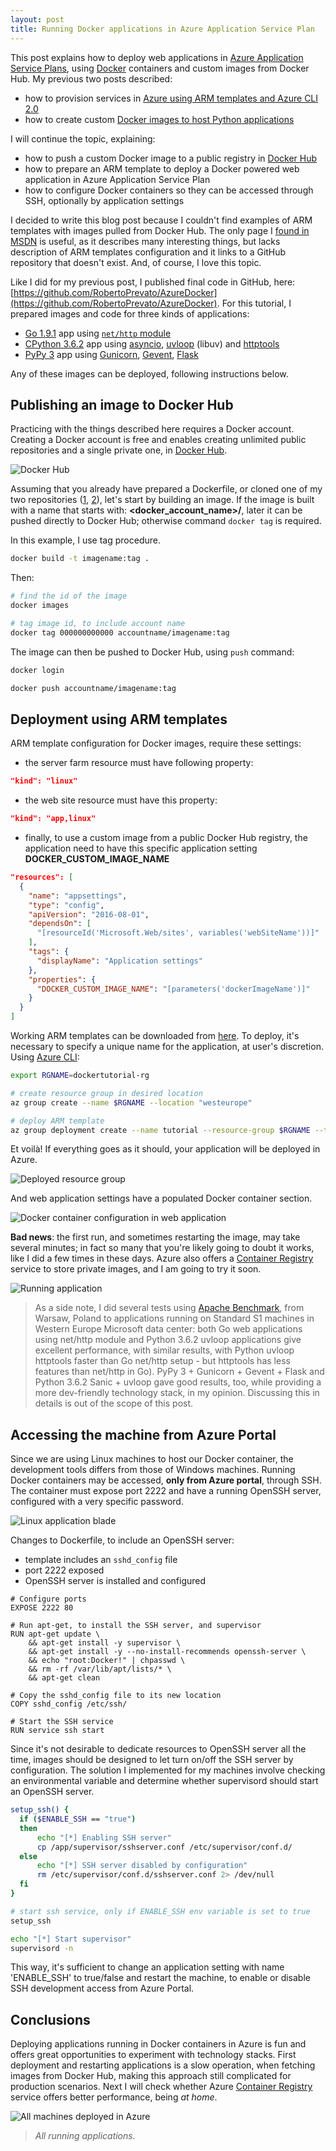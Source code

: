 ```yaml
---
layout: post
title: Running Docker applications in Azure Application Service Plan
---
```


This post explains how to deploy web applications in [Azure Application Service Plans](https://docs.microsoft.com/en-us/azure/app-service/azure-web-sites-web-hosting-plans-in-depth-overview), using [Docker](https://www.docker.com) containers and custom images from Docker Hub. My previous two posts described:
* how to provision services in [Azure using ARM templates and Azure CLI 2.0](https://robertoprevato.github.io/How-to-provision-Azure-resources-using-Azure-CLI-and-ARM-templates/)
* how to create custom [Docker images to host Python applications](https://robertoprevato.github.io/How-to-run-PyPy-powered-web-apps-in-Docker/)

I will continue the topic, explaining: 
* how to push a custom Docker image to a public registry in [Docker Hub](https://hub.docker.com)
* how to prepare an ARM template to deploy a Docker powered web application in Azure Application Service Plan
* how to configure Docker containers so they can be accessed through SSH, optionally by application settings

I decided to write this blog post because I couldn't find examples of ARM templates with images pulled from Docker Hub. The only page I [found in MSDN](https://docs.microsoft.com/en-us/azure/app-service/containers/tutorial-custom-docker-image) is useful, as it describes many interesting things, but lacks description of ARM templates configuration and it links to a GitHub repository that doesn't exist. And, of course, I love this topic.

Like I did for my previous post, I published final code in GitHub, here: [https://github.com/RobertoPrevato/AzureDocker](https://github.com/RobertoPrevato/AzureDocker). For this tutorial, I prepared images and code for three kinds of applications:
* [Go 1.9.1](https://golang.org) app using [`net/http` module](https://golang.org/pkg/net/http/)
* [CPython 3.6.2](https://www.python.org) app using [asyncio](https://docs.python.org/3/library/asyncio.html), [uvloop](https://magic.io/blog/uvloop-blazing-fast-python-networking/) (libuv) and [httptools](https://github.com/MagicStack/httptools)
* [PyPy 3](http://pypy.org) app using [Gunicorn](http://gunicorn.org), [Gevent](http://sdiehl.github.io/gevent-tutorial/#greenlets), [Flask](http://flask.pocoo.org)

Any of these images can be deployed, following instructions below.

## Publishing an image to Docker Hub
Practicing with the things described here requires a Docker account. Creating a Docker account is free and enables creating unlimited public repositories and a single private one, in [Docker Hub](https://hub.docker.com).

![Docker Hub](https://robertoprevato.github.io/images/posts/azuredocker/docker-hub-account.png)

Assuming that you already have prepared a Dockerfile, or cloned one of my two repositories ([1](https://github.com/RobertoPrevato/PyDocker), [2](https://github.com/RobertoPrevato/AzureDocker)), let's start by building an image. If the image is built with a name that starts with: **<docker_account_name>/**, later it can be pushed directly to Docker Hub; otherwise command `docker tag` is required.

In this example, I use tag procedure.
```bash
docker build -t imagename:tag .
```

Then:
```bash
# find the id of the image
docker images

# tag image id, to include account name
docker tag 000000000000 accountname/imagename:tag
```

The image can then be pushed to Docker Hub, using `push` command:

```bash
docker login

docker push accountname/imagename:tag
```

## Deployment using ARM templates
ARM template configuration for Docker images, require these settings:
* the server farm resource must have following property:
```json
"kind": "linux"
```
* the web site resource must have this property:
```json
"kind": "app,linux"
```
* finally, to use a custom image from a public Docker Hub registry, the application need to have this specific application setting **DOCKER_CUSTOM_IMAGE_NAME**

```json
"resources": [
  {
    "name": "appsettings",
    "type": "config",
    "apiVersion": "2016-08-01",
    "dependsOn": [
      "[resourceId('Microsoft.Web/sites', variables('webSiteName'))]"
    ],
    "tags": {
      "displayName": "Application settings"
    },
    "properties": {
      "DOCKER_CUSTOM_IMAGE_NAME": "[parameters('dockerImageName')]"
    }
  }
]
```

Working ARM templates can be downloaded from [here](https://github.com/RobertoPrevato/AzureDocker). To deploy, it's necessary to specify a unique name for the application, at user's discretion. Using [Azure CLI](https://robertoprevato.github.io/How-to-provision-Azure-resources-using-Azure-CLI-and-ARM-templates/):

```bash
export RGNAME=dockertutorial-rg

# create resource group in desired location
az group create --name $RGNAME --location "westeurope"

# deploy ARM template
az group deployment create --name tutorial --resource-group $RGNAME --template-file azuredeploy.json --parameters applicationName=UNIQUE_APP_NAME
```

Et voilà! If everything goes as it should, your application will be deployed in Azure.

![Deployed resource group](https://robertoprevato.github.io/images/posts/azuredocker/docker-tutorial-rg.png)

And web application settings have a populated Docker container section.

![Docker container configuration in web application](https://robertoprevato.github.io/images/posts/azuredocker/azure-docker-container.png)

**Bad news**: the first run, and sometimes restarting the image, may take several minutes; in fact so many that you're likely going to doubt it works, like I did a few times in these days. Azure also offers a [Container Registry](https://azure.microsoft.com/en-us/services/container-registry/) service to store private images, and I am going to try it soon.

![Running application](https://robertoprevato.github.io/images/posts/azuredocker/azure-working-web.png)

> As a side note, I did several tests using [Apache Benchmark](http://httpd.apache.org/docs/current/programs/ab.html), from Warsaw, Poland to applications running on Standard S1 machines in Western Europe Microsoft data center: both Go web applications using net/http module and Python 3.6.2 uvloop applications give excellent performance, with similar results, with Python uvloop httptools faster than Go net/http setup - but httptools has less features than net/http in Go). PyPy 3 + Gunicorn + Gevent + Flask and Python 3.6.2 Sanic + uvloop gave good results, too, while providing a more dev-friendly technology stack, in my opinion. Discussing this in details is out of the scope of this post.

## Accessing the machine from Azure Portal

Since we are using Linux machines to host our Docker container, the development tools differs from those of Windows machines. Running Docker containers may be accessed, **only from Azure portal**, through SSH. The container must expose port 2222 and have a running OpenSSH server, configured with a very specific password.

![Linux application blade](https://robertoprevato.github.io/images/posts/azuredocker/docker-app-blade.png)

Changes to Dockerfile, to include an OpenSSH server:
* template includes an `sshd_config` file
* port 2222 exposed
* OpenSSH server is installed and configured

```docker
# Configure ports
EXPOSE 2222 80

# Run apt-get, to install the SSH server, and supervisor
RUN apt-get update \ 
    && apt-get install -y supervisor \
    && apt-get install -y --no-install-recommends openssh-server \
    && echo "root:Docker!" | chpasswd \
    && rm -rf /var/lib/apt/lists/* \
    && apt-get clean

# Copy the sshd_config file to its new location
COPY sshd_config /etc/ssh/

# Start the SSH service
RUN service ssh start
```

Since it's not desirable to dedicate resources to OpenSSH server all the time, images should be designed to let turn on/off the SSH server by configuration. The solution I implemented for my machines involve checking an environmental variable and determine whether supervisord should start an OpenSSH server.

```bash
setup_ssh() {
  if ($ENABLE_SSH == "true")
  then
      echo "[*] Enabling SSH server"
      cp /app/supervisor/sshserver.conf /etc/supervisor/conf.d/
  else
      echo "[*] SSH server disabled by configuration"
      rm /etc/supervisor/conf.d/sshserver.conf 2> /dev/null
  fi
}

# start ssh service, only if ENABLE_SSH env variable is set to true
setup_ssh

echo "[*] Start supervisor"
supervisord -n
```

This way, it's sufficient to change an application setting with name 'ENABLE_SSH' to true/false and restart the machine, to enable or disable SSH development access from Azure Portal.

## Conclusions
Deploying applications running in Docker containers in Azure is fun and offers great opportunities to experiment with technology stacks. First deployment and restarting applications is a slow operation, when fetching images from Docker Hub, making this approach still complicated for production scenarios. Next I will check whether Azure [Container Registry](https://azure.microsoft.com/en-us/services/container-registry/) service offers better performance, being *at home*.

![All machines deployed in Azure](https://robertoprevato.github.io/images/posts/azuredocker/azure-tutorial-rg-demo-apps.png)
> *All running applications.*
